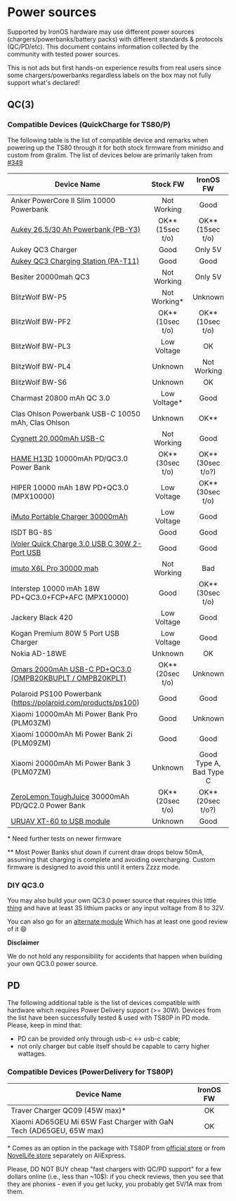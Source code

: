 # Power sources

Supported by IronOS hardware may use different power sources (chargers/powerbanks/battery packs) with different standards & protocols (QC/PD/etc). This document contains information collected by the community with tested power sources.

This is not ads but first hands-on experience results from real users since some chargers/powerbanks regardless labels on the box may not fully support what's declared!


## QC(3)


### Compatible Devices (QuickCharge for TS80/P)

The following table is the list of compatible device and remarks when powering up the TS80 through it for both stock firmware from minidso and custom from @ralim. The list of devices below are primarily taken from [#349](https://github.com/Ralim/ts100/issues/349#issuecomment-449559806)

| Device Name | Stock FW | IronOS FW |
|-------------|:--------:|:---------:|
| Anker PowerCore II Slim 10000 Powerbank | Not Working | Good |
| [Aukey 26.5/30 Ah Powerbank (PB-Y3)](https://www.aukey.com/products/30000mah-power-bank-with-quick-charge-3-0/) | OK\*\* (15sec t/o) | OK\*\* (15sec t/o) |
| Aukey QC3 Charger | Good | Only 5V |
| [Aukey QC3 Charging Station (PA-T11)](https://www.aukey.com/products/6-port-charging-station-with-quick-charge-3-0-pa-t11/) | Good | Good |
| Besiter 20000mah QC3 | Not Working | Only 5V |
| BlitzWolf BW-P5 | Not Working\* | Unknown |
| BlitzWolf BW-PF2 | OK\*\* (10sec t/o) | OK\*\* (10sec t/o) |
| BlitzWolf BW-PL3 | Low Voltage | OK |
| BlitzWolf BW-PL4 | Unknown | Not Working |
| BlitzWolf BW-S6 | Unknown | OK |
| Charmast 20800 mAh QC 3.0 | Low Voltage\* | Good |
| Clas Ohlson Powerbank USB-C 10050 mAh, Clas Ohlson | Unknown | OK\*\* |
| [Cygnett 20,000mAh USB-C](https://www.cygnett.com/products/20-000mah-usb-c-power-bank-in-black)| Not Working | Good |
| [HAME H13D](https://www.amazon.com/dp/B07GWMFW82) 10000mAh PD/QC3.0 Power Bank | OK\*\* (30sec t/o) | OK\*\* (30sec t/o?) |
| HIPER 10000 mAh 18W PD+QC3.0 (MPX10000) | Low Voltage | OK\*\* (30sec t/o) |
| [iMuto Portable Charger 30000mAh](https://www.amazon.com/gp/product/B01MXCMGB8/ref=ppx_yo_dt_b_asin_title_o05_s00) | Low Voltage | Good |
| ISDT BG-8S | Good | Good |
| [iVoler Quick Charge 3.0 USB C 30W 2-Port USB](https://www.amazon.de/dp/B077P8ZZB8/) | Good | Good |
| [imuto X6L Pro 30000 mah](https://www.amazon.com/dp/B01MXCMGB8) | Not Working | Bad |
| Interstep 10000 mAh 18W PD+QC3.0+FCP+AFC (MPX10000) | Good | OK\*\* (30sec t/o) |
| Jackery Black 420 | Low Voltage | Good |
| Kogan Premium 80W 5 Port USB Charger| Low Voltage | Good |
| Nokia AD-18WE | Unknown | OK |
| [Omars 2000mAh USB-C PD+QC3.0 (OMPB20KBUPLT / OMPB20KPLT)](https://www.amazon.com/dp/B07CMLVR6C) | OK\*\* (20sec t/o) | Unknown |
| Polaroid PS100 Powerbank (https://polaroid.com/products/ps100) | Good | Good |
| Xiaomi 10000mAh Mi Power Bank Pro (PLM03ZM) | Good | Unknown |
| Xiaomi 10000mAh Mi Power Bank 2i (PLM09ZM) | Good | Good |
| Xiaomi 20000mAh Mi Power Bank 3 (PLM07ZM) | Unknown | Good Type A, Bad Type C |
| [ZeroLemon ToughJuice](https://www.amazon.com/dp/B01CZR3LT2/) 30000mAh PD/QC2.0 Power Bank | OK\*\* (20sec t/o) | OK\*\* (20sec t/o?) |
| [URUAV XT-60 to USB module](https://www.banggood.com/URUAV-XT-60-to-USB-Charger-Converter-Support-3S-6S-LiPo-Battery-10_5V-32V-Input-3V-20V-Output-45W-Max-Fast-Charging-Adapter-For-RC-Racing-Drone-p-1475876.html) | Unknown | Good |


\* Need further tests on newer firmware

\*\* Most Power Banks shut down if current draw drops below 50mA, assuming that charging is complete and avoiding overcharging. Custom firmware is designed to avoid this until it enters Zzzz mode.


### DIY QC3.0

You may also build your own QC3.0 power source that requires this little [thing](https://www.tindie.com/products/soubitos/qualcomm-qc2-3-diy-8-32vin-36-12vout-3a-max/) and have at least 3S lithium packs or any input voltage from 8 to 32V.

You can also go for an [alternate module](https://www.banggood.com/DC-Buck-Module-12V24V-to-QC3_0-Single-USB-Mobile-Charging-Board-p-1310585.html) Which has at least one good review of it 😄 

**Disclaimer**

We do not hold any responsibility for accidents that happen when building your own QC3.0 power source.


## PD

The following additional table is the list of devices compatible with hardware which requires Power Delivery support (>= 30W). Devices from the list have been successfully tested & used with TS80P in PD mode. Please, keep in mind that:

- PD can be provided only through usb-c <-> usb-c cable;
- not only charger but cable itself should be capable to carry higher wattages.


### Compatible Devices (PowerDelivery for TS80P)

| Device Name | IronOS FW |
|-------------|:---------:|
| Traver Charger QC09 (45W max)\* | OK |
| Xiaomi AD65GEU Mi 65W Fast Charger with GaN Tech (AD65GEU, 65W max) | OK |

\* Comes as an option in the package with TS80P from [official store](https://aliexpress.com/item/4000764937427.html) or from [NovelLife store](https://aliexpress.ru/item/4001316262433.html) separately on AliExpress.

Please, DO NOT BUY cheap "fast chargers with QC/PD support" for a few dollars online (i.e., less than ~10$): if you check reviews, then you see that they are phonies - even if you get lucky, you probably get 5V/1A max from them.
